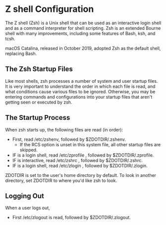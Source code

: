 # Z shell Configuration

The Z shell (Zsh) is a Unix shell that can be used as an interactive login shell and as a command interpreter for shell scripting. Zsh is an extended Bourne shell with many improvements, including some features of Bash, ksh, and tcsh.

macOS Catalina, released in October 2019, adopted Zsh as the default shell, replacing Bash.

## The Zsh Startup Files

Like most shells, zsh processes a number of system and user startup files. It is very important to understand the order in which each file is read, and what conditions cause various files to be ignored. Otherwise, you may be entering commands and configurations into your startup files that aren't getting seen or executed by zsh.

## The Startup Process

When zsh starts up, the following files are read (in order):

- First, read /etc/zshenv, followed by \$ZDOTDIR/.zshenv.
  - If the RCS option is unset in this system file, all other startup files are skipped.
- IF is a login shell, read /etc/zprofile , followed by \$ZDOTDIR/.zprofile.
- IF is interactive, read /etc/zshrc , followed by \$ZDOTDIR/.zshrc.
- IF is a login shell, read /etc/zlogin , followed by \$ZDOTDIR/.zlogin.

ZDOTDIR is set to the user's home directory by default.
To look in another directory, set ZDOTDIR to where you'd like zsh to look.

## Logging Out

When a user logs out,

- First /etc/zlogout is read, followed by \$ZDOTDIR/.zlogout.
